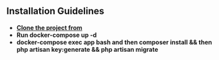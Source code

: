 ## Installation Guidelines

- **[Clone the project from ](https://github.com/ABRubel/Food-Delivery-App/)**
- **Run docker-compose up -d**
- **docker-compose exec app bash and then composer install && then php artisan key:generate && php artisan migrate**